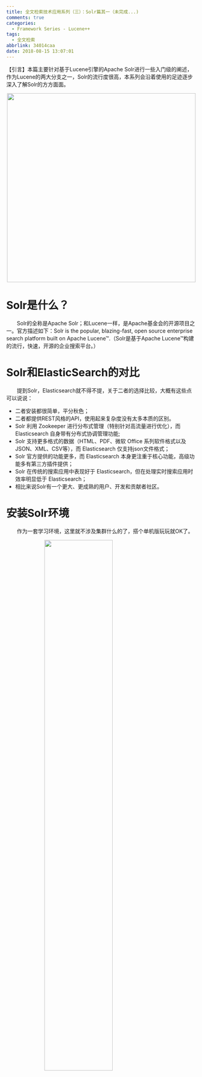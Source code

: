 ```yaml
---
title: 全文检索技术应用系列（三）：Solr篇其一（未完成...)
comments: true
categories:
  - Framework Series - Lucene++
tags:
  - 全文检索
abbrlink: 34014caa
date: 2018-08-15 13:07:01
---
```

【引言】本篇主要针对基于Lucene引擎的Apache Solr进行一些入门级的阐述，作为Lucene的两大分支之一，Solr的流行度很高，本系列会沿着使用的足迹逐步深入了解Solr的方方面面。
<div align=center><img src="/img/2018/2018-08-16-01.jpg" width="500"/></div>
<!-- more -->

# Solr是什么？
&emsp;&emsp;Solr的全称是Apache Solr；和Lucene一样，是Apache基金会的开源项目之一。官方描述如下：Solr is the popular, blazing-fast, open source enterprise search platform built on Apache Lucene™.（Solr是基于Apache Lucene™构建的流行，快速，开源的企业搜索平台。）

# Solr和ElasticSearch的对比
&emsp;&emsp;提到Solr，Elasticsearch就不得不提，关于二者的选择比较，大概有这些点可以说说：
+ 二者安装都很简单，平分秋色；
+ 二者都提供REST风格的API，使用起来复杂度没有太多本质的区别。
+ Solr 利用 Zookeeper 进行分布式管理（特别针对高流量进行优化），而 Elasticsearch 自身带有分布式协调管理功能;
+ Solr 支持更多格式的数据（HTML、PDF、微软 Office 系列软件格式以及 JSON、XML、CSV等），而 Elasticsearch 仅支持json文件格式；
+ Solr 官方提供的功能更多，而 Elasticsearch 本身更注重于核心功能，高级功能多有第三方插件提供；
+ Solr 在传统的搜索应用中表现好于 Elasticsearch，但在处理实时搜索应用时效率明显低于 Elasticsearch；
+ 相比来说Solr有一个更大、更成熟的用户、开发和贡献者社区。

# 安装Solr环境
&emsp;&emsp;作为一套学习环境，这里就不涉及集群什么的了，搭个单机版玩玩就OK了。

<img style="clear: both;display: block;margin:auto;" src="/img/2018/2018-08-15-03.jpg" width="60%">
